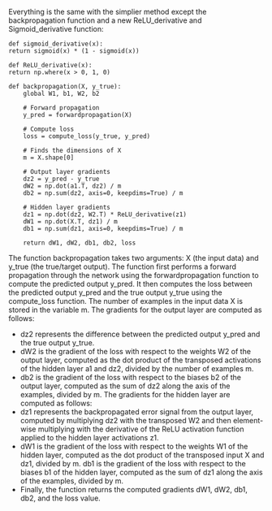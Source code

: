 Everything is the same with the simplier method except the backpropagation function and a new ReLU_derivative and Sigmoid_derivative function:

    def sigmoid_derivative(x):
    return sigmoid(x) * (1 - sigmoid(x))

    def ReLU_derivative(x):
    return np.where(x > 0, 1, 0)

    def backpropagation(X, y_true):
        global W1, b1, W2, b2
    
        # Forward propagation
        y_pred = forwardpropagation(X)
    
        # Compute loss
        loss = compute_loss(y_true, y_pred)

        # Finds the dimensions of X
        m = X.shape[0]
    
        # Output layer gradients
        dz2 = y_pred - y_true
        dW2 = np.dot(a1.T, dz2) / m
        db2 = np.sum(dz2, axis=0, keepdims=True) / m
    
        # Hidden layer gradients
        dz1 = np.dot(dz2, W2.T) * ReLU_derivative(z1)
        dW1 = np.dot(X.T, dz1) / m
        db1 = np.sum(dz1, axis=0, keepdims=True) / m
    
        return dW1, dW2, db1, db2, loss
        
The function backpropagation takes two arguments: X (the input data) and y_true (the true/target output). The function first performs a forward propagation through the network using the forwardpropagation function to compute the predicted output y_pred. It then computes the loss between the predicted output y_pred and the true output y_true using the compute_loss function. The number of examples in the input data X is stored in the variable m. The gradients for the output layer are computed as follows:
- dz2 represents the difference between the predicted output y_pred and the true output y_true.
- dW2 is the gradient of the loss with respect to the weights W2 of the output layer, computed as the dot product of the transposed activations of the hidden layer a1 and dz2, divided by the number of examples m.
- db2 is the gradient of the loss with respect to the biases b2 of the output layer, computed as the sum of dz2 along the axis of the examples, divided by m.
The gradients for the hidden layer are computed as follows:
- dz1 represents the backpropagated error signal from the output layer, computed by multiplying dz2 with the transposed W2 and then element-wise multiplying with the derivative of the ReLU activation function applied to the hidden layer activations z1.
- dW1 is the gradient of the loss with respect to the weights W1 of the hidden layer, computed as the dot product of the transposed input X and dz1, divided by m.
db1 is the gradient of the loss with respect to the biases b1 of the hidden layer, computed as the sum of dz1 along the axis of the examples, divided by m.
- Finally, the function returns the computed gradients dW1, dW2, db1, db2, and the loss value.
